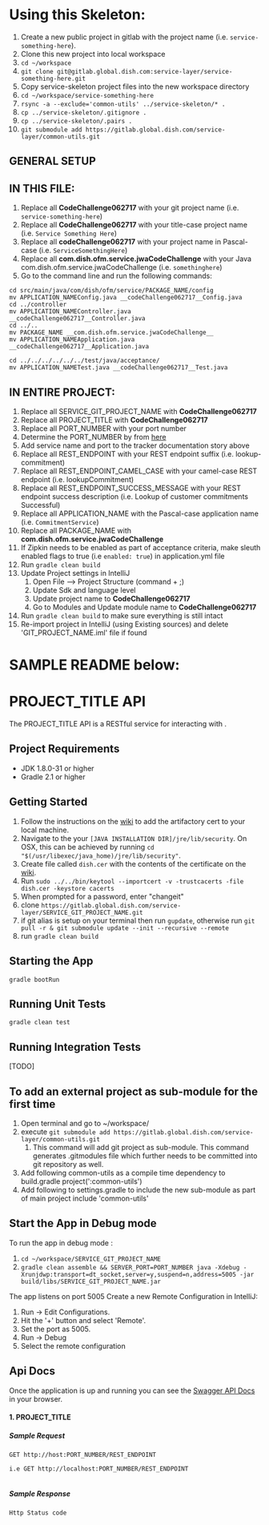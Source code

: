 Using this Skeleton:
===============================

1. Create a new public project in gitlab with the project name (i.e. `service-something-here`).
1. Clone this new project into local workspace
  1. `cd ~/workspace`
  1. `git clone git@gitlab.global.dish.com:service-layer/service-something-here.git`
1. Copy service-skeleton project files into the new workspace directory
  1. `cd ~/workspace/service-something-here`
  1. `rsync -a --exclude='common-utils' ../service-skeleton/* .`
  1. `cp ../service-skeleton/.gitignore .`
  1. `cp ../service-skeleton/.pairs .`
  1. `git submodule add https://gitlab.global.dish.com/service-layer/common-utils.git`

## GENERAL SETUP

IN THIS FILE:
-------------
1.  Replace all __CodeChallenge062717__ with your git project name (i.e. `service-something-here`)
1.  Replace all __CodeChallenge062717__ with your title-case project name (i.e. `Service Something Here`)
1.  Replace all __codeChallenge062717__ with your project name in Pascal-case (i.e. `ServiceSomethingHere`)
1.  Replace all __com.dish.ofm.service.jwaCodeChallenge__ with your Java com.dish.ofm.service.jwaCodeChallenge (i.e. `somethinghere`)
1.  Go to the command line and run the following commands:

```
cd src/main/java/com/dish/ofm/service/PACKAGE_NAME/config
mv APPLICATION_NAMEConfig.java __codeChallenge062717__Config.java
cd ../controller
mv APPLICATION_NAMEController.java __codeChallenge062717__Controller.java
cd ../..
mv PACKAGE_NAME __com.dish.ofm.service.jwaCodeChallenge__
mv APPLICATION_NAMEApplication.java __codeChallenge062717__Application.java

cd ../../../../../../test/java/acceptance/
mv APPLICATION_NAMETest.java __codeChallenge062717__Test.java
```

IN ENTIRE PROJECT:
------------------

1. Replace all SERVICE_GIT_PROJECT_NAME with __CodeChallenge062717__
  1.  Replace all PROJECT_TITLE with __CodeChallenge062717__
1.  Replace all PORT_NUMBER with your port number
  1. Determine the PORT_NUMBER by from [here](https://www.pivotaltracker.com/projects/1434608/stories/115506469)
  1. Add service name and port to the tracker documentation story above
1.  Replace all REST_ENDPOINT with your REST endpoint suffix (i.e. lookup-commitment)
  1.  Replace all REST_ENDPOINT_CAMEL_CASE with your camel-case REST endpoint (i.e. lookupCommitment)
  1.  Replace all REST_ENDPOINT_SUCCESS_MESSAGE with your REST endpoint success description (i.e. Lookup of customer commitments Successful)
1.  Replace all APPLICATION_NAME with the Pascal-case application name (i.e. `CommitmentService`)
1.  Replace all PACKAGE_NAME with __com.dish.ofm.service.jwaCodeChallenge__
1.  If Zipkin needs to be enabled as part of acceptance criteria, make sleuth enabled flags to true (i.e `enabled: true`) in application.yml file
1.  Run `gradle clean build`
1. Update Project settings in IntelliJ
    1. Open File --> Project Structure (command + ;)
    1. Update Sdk and language level
    1. Update project name to __CodeChallenge062717__
    1. Go to Modules and Update module name to __CodeChallenge062717__
1. Run `gradle clean build` to make sure everything is still intact
1. Re-import project in IntelliJ (using Existing sources) and delete 'GIT_PROJECT_NAME.iml' file if found

SAMPLE README below:
===============================

# PROJECT_TITLE API
The PROJECT_TITLE API is a RESTful service for interacting with <SERVICE INFO HERE>.

## Project Requirements
- JDK 1.8.0-31 or higher
- Gradle 2.1 or higher

## Getting Started
1. Follow the instructions on the [wiki](https://it-wiki.global.dish.com/index.php/Dish_Root_Cert) to add the artifactory
cert to your local machine.
  1. Navigate to the your `[JAVA INSTALLATION DIR]/jre/lib/security`. On OSX, this can be achieved by running `cd "$(/usr/libexec/java_home)/jre/lib/security"`.
  1. Create file called `dish.cer` with the contents of the certificate on the [wiki](https://it-wiki.global.dish.com/index.php/Dish_Root_Cert).
  1. Run `sudo ../../bin/keytool --importcert -v -trustcacerts -file dish.cer -keystore cacerts`
  1. When prompted for a password, enter "changeit"
1. clone `https://gitlab.global.dish.com/service-layer/SERVICE_GIT_PROJECT_NAME.git`
1. if git alias is setup on your terminal then run `gupdate`, otherwise run `git pull -r & git submodule update --init --recursive --remote`
1. run `gradle clean build`

## Starting the App
`gradle bootRun`

## Running Unit Tests
`gradle clean test`

## Running Integration Tests
[TODO]

## To add an external project as sub-module for the first time
1. Open terminal and go to ~/workspace/<project-dir>
1. execute `git submodule add https://gitlab.global.dish.com/service-layer/common-utils.git`
    1. This command will add git project as sub-module. This command generates .gitmodules file which further needs to be committed into git repository as well. 
1. Add following common-utils as a compile time dependency to build.gradle
    project(':common-utils')
1. Add following to settings.gradle to include the new sub-module as part of main project
    include 'common-utils'

## Start the App in Debug mode

To run the app in debug mode :

1. `cd ~/workspace/SERVICE_GIT_PROJECT_NAME`
1. `gradle clean assemble && SERVER_PORT=PORT_NUMBER java -Xdebug -Xrunjdwp:transport=dt_socket,server=y,suspend=n,address=5005 -jar build/libs/SERVICE_GIT_PROJECT_NAME.jar` 

The app listens on port 5005
Create a new Remote Configuration in IntelliJ:

1. Run -> Edit Configurations. 
1. Hit the '+' button and select 'Remote'. 
1. Set the port as 5005.
1. Run -> Debug
1. Select the remote configuration

## Api Docs
Once the application is up and running you can see the [Swagger API Docs](http://localhost:PORT_NUMBER/swagger-ui.html) in your browser.

#### 1. PROJECT_TITLE
##### Sample Request

```
GET http://host:PORT_NUMBER/REST_ENDPOINT

i.e GET http://localhost:PORT_NUMBER/REST_ENDPOINT
  
```

##### Sample Response

```
Http Status code
```